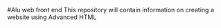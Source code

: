 
#Alu web front end
This repository will contain information on creating a website using Advanced HTML

